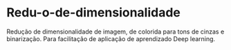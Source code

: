 # Redu-o-de-dimensionalidade
Redução de dimensionalidade de imagem, de colorida para tons de cinzas e binarização. Para facilitação de aplicação de aprendizado Deep learning.
